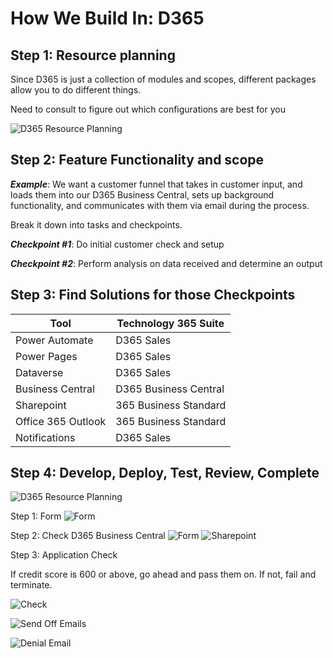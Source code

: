 # How We Build In: D365

## Step 1: Resource planning

Since D365 is just a collection of modules and scopes, different packages allow you to do different things.

Need to consult to figure out which configurations are best for you

![D365 Resource Planning](https://media.baas.dev/chrome_YXGYfwwc60.png)

## Step 2: Feature Functionality and scope

**_Example_**: We want a customer funnel that takes in customer input, and loads them into our D365 Business Central, sets up background functionality, and communicates with them via email during the process.

Break it down into tasks and checkpoints.

**_Checkpoint #1_**: Do initial customer check and setup

**_Checkpoint #2_**: Perform analysis on data received and determine an output

## Step 3: Find Solutions for those Checkpoints

| Tool               | Technology 365 Suite  |
| ------------------ | --------------------- |
| Power Automate     | D365 Sales            |
| Power Pages        | D365 Sales            |
| Dataverse          | D365 Sales            |
| Business Central   | D365 Business Central |
| Sharepoint         | 365 Business Standard |
| Office 365 Outlook | 365 Business Standard |
| Notifications      | D365 Sales            |

## Step 4: Develop, Deploy, Test, Review, Complete

![D365 Resource Planning](https://media.baas.dev/yjcotWihRy.png)

Step 1: Form
![Form](https://media.baas.dev/chrome_x61Q3yc9BM.png)

Step 2: Check D365 Business Central
![Form](https://media.baas.dev/JyAilFNdMa.png)
![Sharepoint](https://media.baas.dev/chrome_SJMgruspKb.png)

Step 3: Application Check

If credit score is 600 or above, go ahead and pass them on. If not, fail and terminate.

![Check](https://media.baas.dev/chrome_bYzT4SAQ8W.png)

![Send Off Emails](https://media.baas.dev/firefox_z6DTEKgmXF.png)

![Denial Email](https://media.baas.dev/chrome_Bh6UJFPPCw.png)

